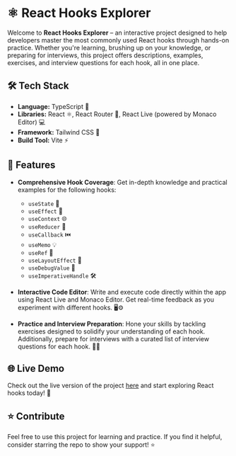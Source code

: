 # ⚛️ React Hooks Explorer

Welcome to **React Hooks Explorer** – an interactive project designed to help developers master the most commonly used React hooks through hands-on practice. Whether you're learning, brushing up on your knowledge, or preparing for interviews, this project offers descriptions, examples, exercises, and interview questions for each hook, all in one place.

## 🛠️ Tech Stack

- **Language:** TypeScript 📝
- **Libraries:** React ⚛️, React Router 🧭, React Live (powered by Monaco Editor) 💻
- **Framework:** Tailwind CSS 🎨
- **Build Tool:** Vite ⚡

## 🚀 Features

- **Comprehensive Hook Coverage**: Get in-depth knowledge and practical examples for the following hooks:
  - `useState` 🧠
  - `useEffect` 🔄
  - `useContext` 🌐
  - `useReducer` 🔧
  - `useCallback` ⏮️
  - `useMemo` 💡
  - `useRef` 📌
  - `useLayoutEffect` 🧩
  - `useDebugValue` 🧐
  - `useImperativeHandle` 🛠️
  
- **Interactive Code Editor**: Write and execute code directly within the app using React Live and Monaco Editor. Get real-time feedback as you experiment with different hooks. 🖥️⚙️

- **Practice and Interview Preparation**: Hone your skills by tackling exercises designed to solidify your understanding of each hook. Additionally, prepare for interviews with a curated list of interview questions for each hook. 🎯💬

## 🌐 Live Demo

Check out the live version of the project [here](https://philipbaravi.github.io/usestate/description) and start exploring React hooks today! 🎉

## ⭐ Contribute

Feel free to use this project for learning and practice. If you find it helpful, consider starring the repo to show your support! ⭐
